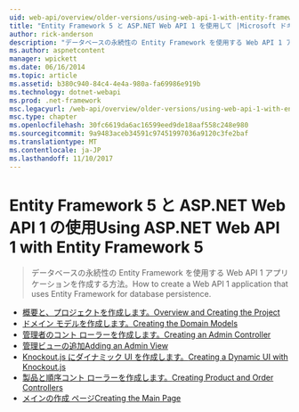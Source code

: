 ```yaml
---
uid: web-api/overview/older-versions/using-web-api-1-with-entity-framework-5/index
title: "Entity Framework 5 と ASP.NET Web API 1 を使用して |Microsoft ドキュメント"
author: rick-anderson
description: "データベースの永続性の Entity Framework を使用する Web API 1 アプリケーションを作成する方法。"
ms.author: aspnetcontent
manager: wpickett
ms.date: 06/16/2014
ms.topic: article
ms.assetid: b380c940-84c4-4e4a-980a-fa69986e919b
ms.technology: dotnet-webapi
ms.prod: .net-framework
msc.legacyurl: /web-api/overview/older-versions/using-web-api-1-with-entity-framework-5
msc.type: chapter
ms.openlocfilehash: 30fc6619da6ac16599eed9de18aaf558c248e980
ms.sourcegitcommit: 9a9483aceb34591c97451997036a9120c3fe2baf
ms.translationtype: MT
ms.contentlocale: ja-JP
ms.lasthandoff: 11/10/2017
---
```

<a name="using-aspnet-web-api-1-with-entity-framework-5"></a><span data-ttu-id="2fb7f-103">Entity Framework 5 と ASP.NET Web API 1 の使用</span><span class="sxs-lookup"><span data-stu-id="2fb7f-103">Using ASP.NET Web API 1 with Entity Framework 5</span></span>
====================
> <span data-ttu-id="2fb7f-104">データベースの永続性の Entity Framework を使用する Web API 1 アプリケーションを作成する方法。</span><span class="sxs-lookup"><span data-stu-id="2fb7f-104">How to create a Web API 1 application that uses Entity Framework for database persistence.</span></span>


- [<span data-ttu-id="2fb7f-105">概要と、プロジェクトを作成します。</span><span class="sxs-lookup"><span data-stu-id="2fb7f-105">Overview and Creating the Project</span></span>](using-web-api-with-entity-framework-part-1.md)
- [<span data-ttu-id="2fb7f-106">ドメイン モデルを作成します。</span><span class="sxs-lookup"><span data-stu-id="2fb7f-106">Creating the Domain Models</span></span>](using-web-api-with-entity-framework-part-2.md)
- [<span data-ttu-id="2fb7f-107">管理者のコント ローラーを作成します。</span><span class="sxs-lookup"><span data-stu-id="2fb7f-107">Creating an Admin Controller</span></span>](using-web-api-with-entity-framework-part-3.md)
- [<span data-ttu-id="2fb7f-108">管理ビューの追加</span><span class="sxs-lookup"><span data-stu-id="2fb7f-108">Adding an Admin View</span></span>](using-web-api-with-entity-framework-part-4.md)
- [<span data-ttu-id="2fb7f-109">Knockout.js にダイナミック UI を作成します。</span><span class="sxs-lookup"><span data-stu-id="2fb7f-109">Creating a Dynamic UI with Knockout.js</span></span>](using-web-api-with-entity-framework-part-5.md)
- [<span data-ttu-id="2fb7f-110">製品と順序コント ローラーを作成します。</span><span class="sxs-lookup"><span data-stu-id="2fb7f-110">Creating Product and Order Controllers</span></span>](using-web-api-with-entity-framework-part-6.md)
- [<span data-ttu-id="2fb7f-111">メインの作成 ページ</span><span class="sxs-lookup"><span data-stu-id="2fb7f-111">Creating the Main Page</span></span>](using-web-api-with-entity-framework-part-7.md)
